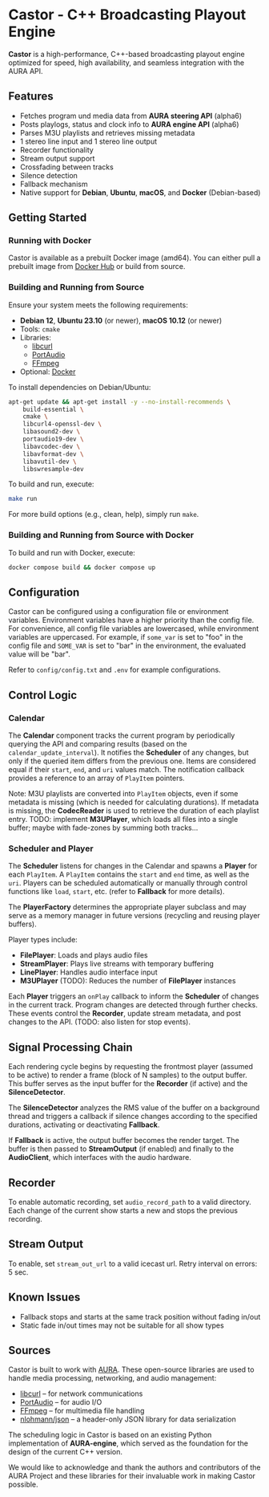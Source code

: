 # Castor - C++ Broadcasting Playout Engine

**Castor** is a high-performance, C++-based broadcasting playout engine optimized for speed, high availability, and seamless integration with the AURA API.

## Features

- Fetches program und media data from **AURA steering API**  (alpha6)
- Posts playlogs, status and clock info to **AURA engine API** (alpha6)
- Parses M3U playlists and retrieves missing metadata
- 1 stereo line input and 1 stereo line output
- Recorder functionality
- Stream output support
- Crossfading between tracks
- Silence detection
- Fallback mechanism
- Native support for **Debian**, **Ubuntu**, **macOS**, and **Docker** (Debian-based)

## Getting Started

### Running with Docker
Castor is available as a prebuilt Docker image (amd64). You can either pull a prebuilt image from [Docker Hub](https://hub.docker.com/repository/docker/crispybitsapp/castor/general) or build from source.

### Building and Running from Source

Ensure your system meets the following requirements:

- **Debian 12**, **Ubuntu 23.10** (or newer), **macOS 10.12** (or newer)
- Tools: `cmake`
- Libraries:
  - [libcurl](https://curl.se/)
  - [PortAudio](https://www.portaudio.com/)
  - [FFmpeg](https://www.ffmpeg.org/)
- Optional: [Docker](https://www.docker.com/)

To install dependencies on Debian/Ubuntu:

```bash
apt-get update && apt-get install -y --no-install-recommends \
    build-essential \
    cmake \
    libcurl4-openssl-dev \
    libasound2-dev \
    portaudio19-dev \
    libavcodec-dev \
    libavformat-dev \
    libavutil-dev \
    libswresample-dev
```

To build and run, execute:

```bash
make run
```

For more build options (e.g., clean, help), simply run `make`.

### Building and Running from Source with Docker

To build and run with Docker, execute:

```bash
docker compose build && docker compose up
```

## Configuration

Castor can be configured using a configuration file or environment variables. Environment variables have a higher priority than the config file. For convenience, all config file variables are lowercased, while environment variables are uppercased. For example, if `some_var` is set to "foo" in the config file and `SOME_VAR` is set to "bar" in the environment, the evaluated value will be "bar".

Refer to `config/config.txt` and `.env` for example configurations.

## Control Logic

### Calendar

The **Calendar** component tracks the current program by periodically querying the API and comparing results (based on the `calendar_update_interval`). It notifies the **Scheduler** of any changes, but only if the queried item differs from the previous one. Items are considered equal if their `start`, `end`, and `uri` values match. The notification callback provides a reference to an array of `PlayItem` pointers.

Note: M3U playlists are converted into `PlayItem` objects, even if some metadata is missing (which is needed for calculating durations). If metadata is missing, the **CodecReader** is used to retrieve the duration of each playlist entry. TODO: implement **M3UPlayer**, which loads all files into a single buffer; maybe with fade-zones by summing both tracks...

### Scheduler and Player

The **Scheduler** listens for changes in the Calendar and spawns a **Player** for each `PlayItem`. A `PlayItem` contains the `start` and `end` time, as well as the `uri`. Players can be scheduled automatically or manually through control functions like `load`, `start`, etc. (refer to **Fallback** for more details).

The **PlayerFactory** determines the appropriate player subclass and may serve as a memory manager in future versions (recycling and reusing player buffers).

Player types include:

- **FilePlayer**: Loads and plays audio files
- **StreamPlayer**: Plays live streams with temporary buffering
- **LinePlayer**: Handles audio interface input
- **M3UPlayer** (TODO): Reduces the number of **FilePlayer** instances

Each **Player** triggers an `onPlay` callback to inform the **Scheduler** of changes in the current track. Program changes are detected through further checks. These events control the **Recorder**, update stream metadata, and post changes to the API. (TODO: also listen for stop events).

## Signal Processing Chain

Each rendering cycle begins by requesting the frontmost player (assumed to be active) to render a frame (block of N samples) to the output buffer. This buffer serves as the input buffer for the **Recorder** (if active) and the **SilenceDetector**.

The **SilenceDetector** analyzes the RMS value of the buffer on a background thread and triggers a callback if silence changes according to the specified durations, activating or deactivating **Fallback**.

If **Fallback** is active, the output buffer becomes the render target. The buffer is then passed to **StreamOutput** (if enabled) and finally to the **AudioClient**, which interfaces with the audio hardware.

## Recorder
To enable automatic recording, set `audio_record_path` to a valid directory. Each change of the current show starts a new and stops the previous recording.

## Stream Output
To enable, set `stream_out_url` to a valid icecast url. Retry interval on errors: 5 sec.

## Known Issues

- Fallback stops and starts at the same track position without fading in/out
- Static fade in/out times may not be suitable for all show types

## Sources

Castor is built to work with [AURA](https://aura.radio/). These open-source libraries are used to handle media processing, networking, and audio management:

- [libcurl](https://curl.se/) – for network communications
- [PortAudio](https://www.portaudio.com/) – for audio I/O
- [FFmpeg](https://www.ffmpeg.org/) – for multimedia file handling
- [nlohmann/json](https://github.com/nlohmann/json) – a header-only JSON library for data serialization

The scheduling logic in Castor is based on an existing Python implementation of **AURA-engine**, which served as the foundation for the design of the current C++ version.

We would like to acknowledge and thank the authors and contributors of the AURA Project and these libraries for their invaluable work in making Castor possible.